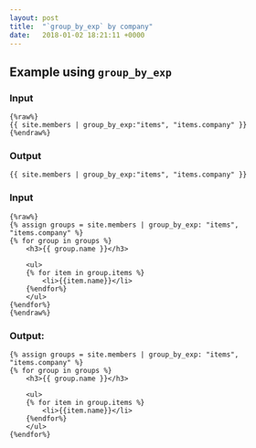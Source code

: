 ```yaml
---
layout: post
title:  "`group_by_exp` by company"
date:   2018-01-02 18:21:11 +0000
---
```


## Example using `group_by_exp`


### Input
```
{%raw%}
{{ site.members | group_by_exp:"items", "items.company" }}
{%endraw%}
```


### Output
```
{{ site.members | group_by_exp:"items", "items.company" }}
```


### Input
```
{%raw%}
{% assign groups = site.members | group_by_exp: "items", "items.company" %}
{% for group in groups %}
    <h3>{{ group.name }}</h3>

    <ul>
    {% for item in group.items %}
        <li>{{item.name}}</li>
    {%endfor%}
    </ul>
{%endfor%}
{%endraw%}
```


### Output:
```
{% assign groups = site.members | group_by_exp: "items", "items.company" %}
{% for group in groups %}
    <h3>{{ group.name }}</h3>

    <ul>
    {% for item in group.items %}
        <li>{{item.name}}</li>
    {%endfor%}
    </ul>
{%endfor%}
```
